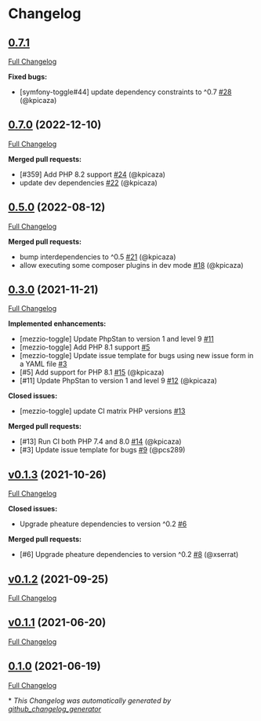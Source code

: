 # Changelog

## [0.7.1](https://github.com/pheature-flags/mezzio-toggle/tree/0.7.1)

[Full Changelog](https://github.com/pheature-flags/mezzio-toggle/compare/0.7.0...0.7.1)

**Fixed bugs:**

- \[symfony-toggle\#44\] update dependency constraints to ^0.7 [\#28](https://github.com/pheature-flags/mezzio-toggle/pull/28) (@kpicaza)

## [0.7.0](https://github.com/pheature-flags/mezzio-toggle/tree/0.7.0) (2022-12-10)

[Full Changelog](https://github.com/pheature-flags/mezzio-toggle/compare/0.5.0...0.7.0)

**Merged pull requests:**

- \[\#359\] Add PHP 8.2 support [\#24](https://github.com/pheature-flags/mezzio-toggle/pull/24) (@kpicaza)
- update dev dependencies [\#22](https://github.com/pheature-flags/mezzio-toggle/pull/22) (@kpicaza)

## [0.5.0](https://github.com/pheature-flags/mezzio-toggle/tree/0.5.0) (2022-08-12)

[Full Changelog](https://github.com/pheature-flags/mezzio-toggle/compare/0.3.0...0.5.0)

**Merged pull requests:**

- bump interdependencies to ^0.5 [\#21](https://github.com/pheature-flags/mezzio-toggle/pull/21) (@kpicaza)
- allow executing some composer plugins in dev mode [\#18](https://github.com/pheature-flags/mezzio-toggle/pull/18) (@kpicaza)

## [0.3.0](https://github.com/pheature-flags/mezzio-toggle/tree/0.3.0) (2021-11-21)

[Full Changelog](https://github.com/pheature-flags/mezzio-toggle/compare/v0.1.3...0.3.0)

**Implemented enhancements:**

- \[mezzio-toggle\] Update PhpStan to version 1 and level 9 [\#11](https://github.com/pheature-flags/mezzio-toggle/issues/11)
- \[mezzio-toggle\] Add PHP 8.1 support [\#5](https://github.com/pheature-flags/mezzio-toggle/issues/5)
- \[mezzio-toggle\] Update issue template for bugs using new issue form in a YAML file [\#3](https://github.com/pheature-flags/mezzio-toggle/issues/3)
- \[\#5\] Add support for PHP 8.1 [\#15](https://github.com/pheature-flags/mezzio-toggle/pull/15) (@kpicaza)
- \[\#11\] Update PhpStan to version 1 and level 9 [\#12](https://github.com/pheature-flags/mezzio-toggle/pull/12) (@kpicaza)

**Closed issues:**

- \[mezzio-toggle\] update CI matrix PHP versions [\#13](https://github.com/pheature-flags/mezzio-toggle/issues/13)

**Merged pull requests:**

- \[\#13\] Run CI both PHP 7.4 and 8.0 [\#14](https://github.com/pheature-flags/mezzio-toggle/pull/14) (@kpicaza)
- \[\#3\] Update issue template for bugs [\#9](https://github.com/pheature-flags/mezzio-toggle/pull/9) (@pcs289)

## [v0.1.3](https://github.com/pheature-flags/mezzio-toggle/tree/v0.1.3) (2021-10-26)

[Full Changelog](https://github.com/pheature-flags/mezzio-toggle/compare/v0.1.2...v0.1.3)

**Closed issues:**

- Upgrade pheature dependencies to version ^0.2 [\#6](https://github.com/pheature-flags/mezzio-toggle/issues/6)

**Merged pull requests:**

- \[\#6\] Upgrade pheature dependencies to version ^0.2 [\#8](https://github.com/pheature-flags/mezzio-toggle/pull/8) (@xserrat)

## [v0.1.2](https://github.com/pheature-flags/mezzio-toggle/tree/v0.1.2) (2021-09-25)

[Full Changelog](https://github.com/pheature-flags/mezzio-toggle/compare/v0.1.1...v0.1.2)

## [v0.1.1](https://github.com/pheature-flags/mezzio-toggle/tree/v0.1.1) (2021-06-20)

[Full Changelog](https://github.com/pheature-flags/mezzio-toggle/compare/0.1.0...v0.1.1)

## [0.1.0](https://github.com/pheature-flags/mezzio-toggle/tree/0.1.0) (2021-06-19)

[Full Changelog](https://github.com/pheature-flags/mezzio-toggle/compare/48676f022065188f109fec4e7ca07bc305ae46ea...0.1.0)



\* *This Changelog was automatically generated by [github_changelog_generator](https://github.com/github-changelog-generator/github-changelog-generator)*
